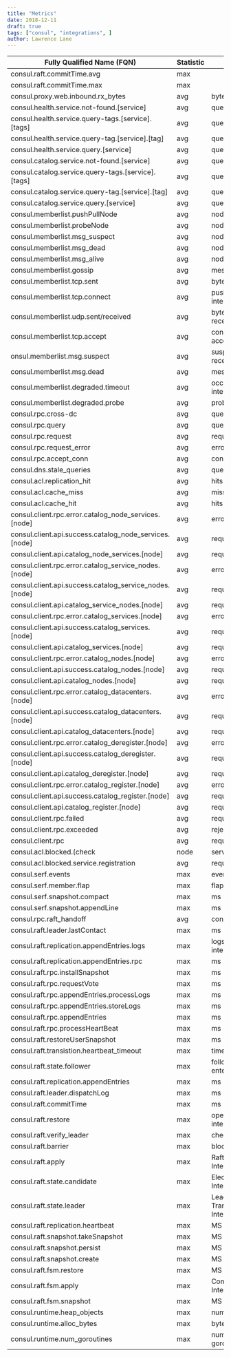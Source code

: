 ```yaml
---
title: "Metrics"
date: 2018-12-11
draft: true
tags: ["consul", "integrations", ]
author: Lawrence Lane
---
```

| Fully Qualified Name (FQN)                             | Statistic | Units                                   | BASE | CORR  | Type    | Computed |
|--------------------------------------------------------|-----------|-----------------------------------------|------|-------|---------|----------|
| consul.raft.commitTime.avg                             | max       |                                         | TRUE | TRUE  | counter | yes      |
| consul.raft.commitTime.max                             | max       |                                         | TRUE | TRUE  | counter | yes      |
| consul.proxy.web.inbound.rx_bytes                      | avg       | bytes                                   | TRUE | FALSE | gauge   | no       |
| consul.health.service.not-found.[service]              | avg       | queries                                 | TRUE | FALSE | gauge   | no       |
| consul.health.service.query-tags.[service].[tags]      | avg       | queries                                 | TRUE | FALSE | gauge   | no       |
| consul.health.service.query-tag.[service].[tag]        | avg       | queries                                 | TRUE | FALSE | gauge   | no       |
| consul.health.service.query.[service]                  | avg       | queries                                 | TRUE | FALSE | gauge   | no       |
| consul.catalog.service.not-found.[service]             | avg       | queries                                 | TRUE | FALSE | gauge   | no       |
| consul.catalog.service.query-tags.[service].[tags]     | avg       | queries                                 | TRUE | FALSE | gauge   | no       |
| consul.catalog.service.query-tag.[service].[tag]       | avg       | queries                                 | TRUE | FALSE | gauge   | no       |
| consul.catalog.service.query.[service]                 | avg       | queries                                 | TRUE | FALSE | gauge   | no       |
| consul.memberlist.pushPullNode                         | avg       | nodes / Interval                        | TRUE | FALSE | gauge   | no       |
| consul.memberlist.probeNode                            | avg       | nodes / Interval                        | TRUE | FALSE | gauge   | no       |
| consul.memberlist.msg_suspect                          | avg       | nodes / Interval                        | TRUE | FALSE | gauge   | no       |
| consul.memberlist.msg_dead                             | avg       | nodes / Interval                        | TRUE | FALSE | gauge   | no       |
| consul.memberlist.msg_alive                            | avg       | nodes / Interval                        | TRUE | FALSE | gauge   | no       |
| consul.memberlist.gossip                               | avg       | messages / Interval                     | TRUE | FALSE | gauge   | no       |
| consul.memberlist.tcp.sent                             | avg       | bytes sent / interval                   | TRUE | FALSE | gauge   | no       |
| consul.memberlist.tcp.connect                          | avg       | push/pull initiated / interval          | TRUE | FALSE | gauge   | no       |
| consul.memberlist.udp.sent/received                    | avg       | bytes sent or bytes received / interval | TRUE | FALSE | gauge   | no       |
| consul.memberlist.tcp.accept                           | avg       | connections accepted / interval         | TRUE | FALSE | gauge   | no       |
| onsul.memberlist.msg.suspect                           | avg       | suspect messages received / interval    | TRUE | FALSE | gauge   | no       |
| consul.memberlist.msg.dead                             | avg       | messages / interval                     | TRUE | FALSE | gauge   | no       |
| consul.memberlist.degraded.timeout                     | avg       | occurrence / interval                   | TRUE | FALSE | gauge   | no       |
| consul.memberlist.degraded.probe                       | avg       | probes / interval                       | TRUE | FALSE | gauge   | no       |
| consul.rpc.cross-dc                                    | avg       | queries                                 | TRUE | FALSE | gauge   | no       |
| consul.rpc.query                                       | avg       | queries                                 | TRUE | FALSE | gauge   | no       |
| consul.rpc.request                                     | avg       | requests                                | TRUE | FALSE | gauge   | no       |
| consul.rpc.request_error                               | avg       | errors                                  | TRUE | FALSE | gauge   | no       |
| consul.rpc.accept_conn                                 | avg       | connections                             | TRUE | FALSE | gauge   | no       |
| consul.dns.stale_queries                               | avg       | queries                                 | TRUE | FALSE | gauge   | no       |
| consul.acl.replication_hit                             | avg       | hits                                    | TRUE | FALSE | gauge   | no       |
| consul.acl.cache_miss                                  | avg       | misses                                  | TRUE | FALSE | gauge   | no       |
| consul.acl.cache_hit                                   | avg       | hits                                    | TRUE | FALSE | gauge   | no       |
| consul.client.rpc.error.catalog_node_services.[node]   | avg       | errors                                  | TRUE | FALSE | gauge   | no       |
| consul.client.api.success.catalog_node_services.[node] | avg       | requests                                | TRUE | FALSE | gauge   | no       |
| consul.client.api.catalog_node_services.[node]         | avg       | requests                                | TRUE | FALSE | gauge   | no       |
| consul.client.rpc.error.catalog_service_nodes.[node]   | avg       | errors                                  | TRUE | FALSE | gauge   | no       |
| consul.client.api.success.catalog_service_nodes.[node] | avg       | requests                                | TRUE | FALSE | gauge   | no       |
| consul.client.api.catalog_service_nodes.[node]         | avg       | requests                                | TRUE | FALSE | gauge   | no       |
| consul.client.rpc.error.catalog_services.[node]        | avg       | errors                                  | TRUE | FALSE | gauge   | no       |
| consul.client.api.success.catalog_services.[node]      | avg       | requests                                | TRUE | FALSE | gauge   | no       |
| consul.client.api.catalog_services.[node]              | avg       | requests                                | TRUE | FALSE | gauge   | no       |
| consul.client.rpc.error.catalog_nodes.[node]           | avg       | errors                                  | TRUE | FALSE | gauge   | no       |
| consul.client.api.success.catalog_nodes.[node]         | avg       | requests                                | TRUE | FALSE | gauge   | no       |
| consul.client.api.catalog_nodes.[node]                 | avg       | requests                                | TRUE | FALSE | gauge   | no       |
| consul.client.rpc.error.catalog_datacenters.[node]     | avg       | errors                                  | TRUE | FALSE | gauge   | no       |
| consul.client.api.success.catalog_datacenters.[node]   | avg       | requests                                | TRUE | FALSE | gauge   | no       |
| consul.client.api.catalog_datacenters.[node]           | avg       | requests                                | TRUE | FALSE | gauge   | no       |
| consul.client.rpc.error.catalog_deregister.[node]      | avg       | errors                                  | TRUE | FALSE | gauge   | no       |
| consul.client.api.success.catalog_deregister.[node]    | avg       | requests                                | TRUE | FALSE | gauge   | no       |
| consul.client.api.catalog_deregister.[node]            | avg       | requests                                | TRUE | FALSE | gauge   | no       |
| consul.client.rpc.error.catalog_register.[node]        | avg       | errors                                  | TRUE | FALSE | gauge   | no       |
| consul.client.api.success.catalog_register.[node]      | avg       | requests                                | TRUE | FALSE | gauge   | no       |
| consul.client.api.catalog_register.[node]              | avg       | requests                                | TRUE | FALSE | gauge   | no       |
| consul.client.rpc.failed                               | avg       | requests                                | TRUE | FALSE | gauge   | no       |
| consul.client.rpc.exceeded                             | avg       | rejected requests                       | TRUE | FALSE | gauge   | no       |
| consul.client.rpc                                      | avg       | requests                                | TRUE | FALSE | gauge   | no       |
| consul.acl.blocked.(check|node|service).registration   | avg       | requests                                | TRUE | FALSE | gauge   | no       |
| consul.acl.blocked.service.registration                | avg       | requests                                | TRUE | FALSE | gauge   | no       |
| consul.serf.events                                     | max       | events / interval                       | TRUE | TRUE  | counter | no       |
| consul.serf.member.flap                                | max       | flaps / interval                        | TRUE | TRUE  | counter | no       |
| consul.serf.snapshot.compact                           | max       | ms                                      | TRUE | TRUE  | timer   | no       |
| consul.serf.snapshot.appendLine                        | max       | ms                                      | TRUE | TRUE  | timer   | no       |
| consul.rpc.raft_handoff                                | avg       | connections                             | TRUE | FALSE | gauge   | no       |
| consul.raft.leader.lastContact                         | max       | ms                                      | TRUE | TRUE  | timer   | no       |
| consul.raft.replication.appendEntries.logs             | max       | logs appended/ interval                 | TRUE | TRUE  | counter | no       |
| consul.raft.replication.appendEntries.rpc              | max       | ms                                      | TRUE | TRUE  | timer   | no       |
| consul.raft.rpc.installSnapshot                        | max       | ms                                      | TRUE | TRUE  | timer   | no       |
| consul.raft.rpc.requestVote                            | max       | ms                                      | TRUE | TRUE  | timer   | no       |
| consul.raft.rpc.appendEntries.processLogs              | max       | ms                                      | TRUE | TRUE  | timer   | no       |
| consul.raft.rpc.appendEntries.storeLogs                | max       | ms                                      | TRUE | TRUE  | timer   | no       |
| consul.raft.rpc.appendEntries                          | max       | ms                                      | TRUE | TRUE  | timer   | no       |
| consul.raft.rpc.processHeartBeat                       | max       | ms                                      | TRUE | TRUE  | timer   | no       |
| consul.raft.restoreUserSnapshot                        | max       | ms                                      | TRUE | TRUE  | timer   | no       |
| consul.raft.transistion.heartbeat_timeout              | max       | timeouts / interval                     | TRUE | TRUE  | counter | no       |
| consul.raft.state.follower                             | max       | follower state entered / interval       | TRUE | TRUE  | counter | no       |
| consul.raft.replication.appendEntries                  | max       | ms                                      | TRUE | TRUE  | timer   | no       |
| consul.raft.leader.dispatchLog                         | max       | ms                                      | TRUE | TRUE  | timer   | no       |
| consul.raft.commitTime                                 | max       | ms                                      | TRUE | TRUE  | timer   | no       |
| consul.raft.restore                                    | max       | operation invoked / interval            | TRUE | TRUE  | counter | no       |
| consul.raft.verify_leader                              | max       | checks / interval                       | TRUE | TRUE  | counter | no       |
| consul.raft.barrier                                    | max       | blocks / interval                       | TRUE | TRUE  | counter | no       |
| consul.raft.apply                                      | max       | Raft Transactions / Interval            | TRUE | TRUE  | counter | no       |
| consul.raft.state.candidate                            | max       | Election Attempts / Interval            | TRUE | TRUE  | counter | no       |
| consul.raft.state.leader                               | max       | Leadership Transitions / Interval       | TRUE | TRUE  | counter | no       |
| consul.raft.replication.heartbeat                      | max       | MS                                      | TRUE | TRUE  | Timer   | no       |
| consul.raft.snapshot.takeSnapshot                      | max       | MS                                      | TRUE | TRUE  | Timer   | no       |
| consul.raft.snapshot.persist                           | max       | MS                                      | TRUE | TRUE  | Timer   | no       |
| consul.raft.snapshot.create                            | max       | MS                                      | TRUE | TRUE  | Timer   | no       |
| consul.raft.fsm.restore                                | max       | MS                                      | TRUE | TRUE  | Timer   | no       |
| consul.raft.fsm.apply                                  | max       | Commit Logs / Interval                  | TRUE | TRUE  | counter | no       |
| consul.raft.fsm.snapshot                               | max       | MS                                      | TRUE | TRUE  | Timer   | no       |
| consul.runtime.heap_objects                            | max       | number of objects                       | TRUE | TRUE  | gauge   | no       |
| consul.runtime.alloc_bytes                             | max       | bytes                                   | TRUE | TRUE  | gauge   | no       |
| consul.runtime.num_goroutines                          | max       | number of goroutines                    | TRUE | TRUE  | gauge   | no       |
